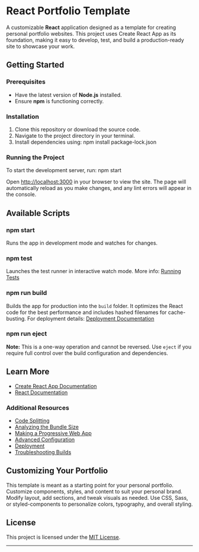# React Portfolio Template

A customizable **React** application designed as a template for creating personal portfolio websites. This project uses Create React App as its foundation, making it easy to develop, test, and build a production-ready site to showcase your work.

## Getting Started

### Prerequisites
- Have the latest version of **Node.js** installed.
- Ensure **npm** is functioning correctly.

### Installation
1. Clone this repository or download the source code.
2. Navigate to the project directory in your terminal.
3. Install dependencies using:
   npm install package-lock.json

### Running the Project
To start the development server, run:
npm start

Open [http://localhost:3000](http://localhost:3000) in your browser to view the site. The page will automatically reload as you make changes, and any lint errors will appear in the console.

## Available Scripts

### npm start
Runs the app in development mode and watches for changes.

### npm test
Launches the test runner in interactive watch mode.
More info: [Running Tests](https://facebook.github.io/create-react-app/docs/running-tests)

### npm run build
Builds the app for production into the `build` folder. It optimizes the React code for the best performance and includes hashed filenames for cache-busting.
For deployment details: [Deployment Documentation](https://facebook.github.io/create-react-app/docs/deployment)

### npm run eject
**Note:** This is a one-way operation and cannot be reversed.
Use `eject` if you require full control over the build configuration and dependencies.

## Learn More
- [Create React App Documentation](https://facebook.github.io/create-react-app/docs/getting-started)
- [React Documentation](https://reactjs.org/)

### Additional Resources
- [Code Splitting](https://facebook.github.io/create-react-app/docs/code-splitting)
- [Analyzing the Bundle Size](https://facebook.github.io/create-react-app/docs/analyzing-the-bundle-size)
- [Making a Progressive Web App](https://facebook.github.io/create-react-app/docs/making-a-progressive-web-app)
- [Advanced Configuration](https://facebook.github.io/create-react-app/docs/advanced-configuration)
- [Deployment](https://facebook.github.io/create-react-app/docs/deployment)
- [Troubleshooting Builds](https://facebook.github.io/create-react-app/docs/troubleshooting#npm-run-build-fails-to-minify)

## Customizing Your Portfolio
This template is meant as a starting point for your personal portfolio. Customize components, styles, and content to suit your personal brand. Modify layout, add sections, and tweak visuals as needed. Use CSS, Sass, or styled-components to personalize colors, typography, and overall styling.

## License
This project is licensed under the [MIT License](LICENSE).

---

